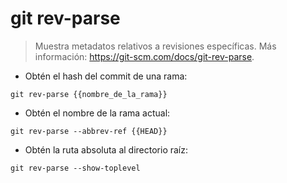 # git rev-parse

> Muestra metadatos relativos a revisiones específicas.
> Más información: <https://git-scm.com/docs/git-rev-parse>.

- Obtén el hash del commit de una rama:

`git rev-parse {{nombre_de_la_rama}}`

- Obtén el nombre de la rama actual:

`git rev-parse --abbrev-ref {{HEAD}}`

- Obtén la ruta absoluta al directorio raíz:

`git rev-parse --show-toplevel`
